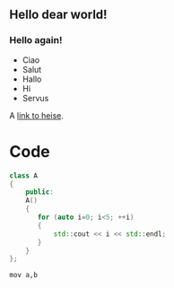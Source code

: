 ## Hello dear world!

### Hello again!
* Ciao
* Salut
* Hallo
* Hi
* Servus

A [link to heise](http://www.heise.de).

# Code

```c++
class A
{
    public:
    A()
    {
       for (auto i=0; i<5; ++i)
       {
           std::cout << i << std::endl;
       }
    }
};
```


```assembly
mov a,b
```
